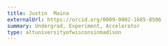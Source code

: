 ```yaml
---
title: Justin  Maina
externalUrl: https://orcid.org/0009-0002-1685-8506
summary: Undergrad, Experiment, Accelerator
type: altuniversityofwisconsinmadison
---
```

